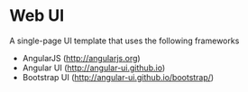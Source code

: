 # Web UI

A single-page UI template that uses the following frameworks
- AngularJS (http://angularjs.org)
- Angular UI (http://angular-ui.github.io)
- Bootstrap UI (http://angular-ui.github.io/bootstrap/)

